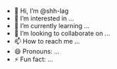 - 👋 Hi, I’m @shh-lag
- 👀 I’m interested in ...
- 🌱 I’m currently learning ...
- 💞️ I’m looking to collaborate on ...
- 📫 How to reach me ...
- 😄 Pronouns: ...
- ⚡ Fun fact: ...

<!---
shh-lag/shh-lag is a ✨ special ✨ repository because its `README.md` (this file) appears on your GitHub profile.
You can click the Preview link to take a look at your changes.
--->
